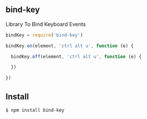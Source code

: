## bind-key

Library To Bind Keyboard Events

```js
bindKey = require('bind-key')

bindKey.on(element, 'ctrl alt u', function (e) {

  bindKey.off(element, 'ctrl alt u', function (e) {

  })

})
```

## Install

```bash
$ npm install bind-key
```
